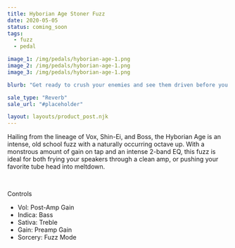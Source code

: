 ```yaml
---
title: Hyborian Age Stoner Fuzz
date: 2020-05-05
status: coming_soon
tags:
  - fuzz
  - pedal

image_1: /img/pedals/hyborian-age-1.png
image_2: /img/pedals/hyborian-age-1.png
image_3: /img/pedals/hyborian-age-1.png

blurb: "Get ready to crush your enemies and see them driven before you with this 90s stoner fuzz."

sale_type: "Reverb"
sale_url: "#placeholder"

layout: layouts/product_post.njk
---
```


<p>Hailing from the lineage of Vox, Shin-Ei, and Boss, the Hyborian Age is an intense, old school fuzz with a naturally occurring octave up.  With a monstrous amount of gain on tap and an intense 2-band EQ, this fuzz is ideal for both frying your speakers through a clean amp, or pushing your favorite tube head into meltdown.</p>
<br>
<p class="subhead">Controls</p>
<ul class="--ul_icon">
	<li><span>Vol:</span> 		Post-Amp Gain</li>
	<li><span>Indica:</span> 	Bass</li>
	<li><span>Sativa:</span> 	Treble</li>
	<li><span>Gain:</span> 		Preamp Gain</li>
	<li><span>Sorcery:</span> 	Fuzz Mode</li>
</ul>